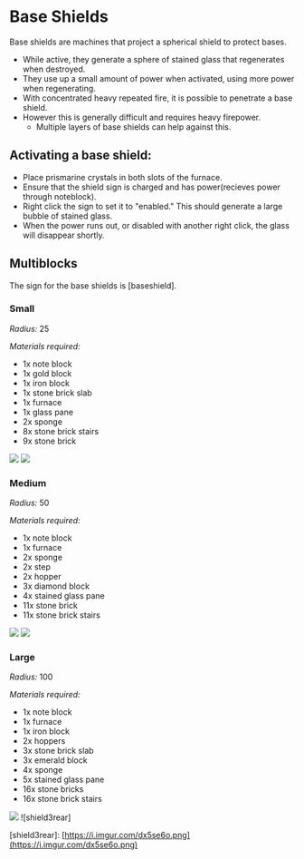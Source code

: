 # Base Shields

Base shields are machines that project a spherical shield to protect bases.

* While active, they generate a sphere of stained glass that regenerates when destroyed.
* They use up a small amount of power when activated, using more power when regenerating.
* With concentrated heavy repeated fire, it is possible to penetrate a base shield.
* However this is generally difficult and requires heavy firepower.
  * Multiple layers of base shields can help against this.

## Activating a base shield:

* Place prismarine crystals in both slots of the furnace.
* Ensure that the shield sign is charged and has power\(recieves power through noteblock\).
* Right click the sign to set it to "enabled." This should generate a large bubble of stained glass.
* When the power runs out, or disabled with another right click, the glass will disappear shortly.

## Multiblocks

The sign for the base shields is \[baseshield\].

### Small

_Radius:_ 25

_Materials required:_

* 1x note block
* 1x gold block
* 1x iron block
* 1x stone brick slab
* 1x furnace
* 1x glass pane
* 2x sponge
* 8x stone brick stairs
* 9x stone brick

![](https://i.imgur.com/osTvJUy.png) ![](https://i.imgur.com/eTh9mzv.png)

### Medium

_Radius:_ 50

_Materials required:_

* 1x note block
* 1x furnace
* 2x sponge
* 2x step
* 2x hopper
* 3x diamond block
* 4x stained glass pane
* 11x stone brick
* 11x stone brick stairs

![](https://i.imgur.com/HEpUOnL.png) ![](https://i.imgur.com/EADehrg.png)

### Large

_Radius:_ 100

_Materials required:_

* 1x note block
* 1x furnace
* 1x iron block
* 2x hoppers
* 3x stone brick slab
* 3x emerald block
* 4x sponge
* 5x stained glass pane
* 16x stone bricks
* 16x stone brick stairs

![](https://i.imgur.com/Z3YGZ5X.png) !\[shield3rear\]

\[shield3rear\]: [https://i.imgur.com/dx5se6o.png](https://i.imgur.com/dx5se6o.png)

